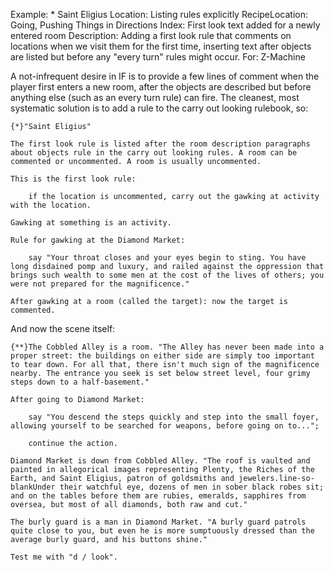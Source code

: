 Example: * Saint Eligius
Location: Listing rules explicitly
RecipeLocation: Going, Pushing Things in Directions
Index: First look text added for a newly entered room
Description: Adding a first look rule that comments on locations when we visit them for the first time, inserting text after objects are listed but before any "every turn" rules might occur.
For: Z-Machine

  
A not-infrequent desire in IF is to provide a few lines of comment when the player first enters a new room, after the objects are described but before anything else (such as an every turn rule) can fire. The cleanest, most systematic solution is to add a rule to the carry out looking rulebook, so:

  

``` inform7
{*}"Saint Eligius"

The first look rule is listed after the room description paragraphs about objects rule in the carry out looking rules. A room can be commented or uncommented. A room is usually uncommented.

This is the first look rule:

	if the location is uncommented, carry out the gawking at activity with the location.

Gawking at something is an activity.

Rule for gawking at the Diamond Market:

	say "Your throat closes and your eyes begin to sting. You have long disdained pomp and luxury, and railed against the oppression that brings such wealth to some men at the cost of the lives of others; you were not prepared for the magnificence."

After gawking at a room (called the target): now the target is commented.
```

  
And now the scene itself:

  

``` inform7
{**}The Cobbled Alley is a room. "The Alley has never been made into a proper street: the buildings on either side are simply too important to tear down. For all that, there isn't much sign of the magnificence nearby. The entrance you seek is set below street level, four grimy steps down to a half-basement."

After going to Diamond Market:

	say "You descend the steps quickly and step into the small foyer, allowing yourself to be searched for weapons, before going on to...";

	continue the action.

Diamond Market is down from Cobbled Alley. "The roof is vaulted and painted in allegorical images representing Plenty, the Riches of the Earth, and Saint Eligius, patron of goldsmiths and jewelers.line-so-blankUnder their watchful eye, dozens of men in sober black robes sit; and on the tables before them are rubies, emeralds, sapphires from oversea, but most of all diamonds, both raw and cut."

The burly guard is a man in Diamond Market. "A burly guard patrols quite close to you, but even he is more sumptuously dressed than the average burly guard, and his buttons shine."

Test me with "d / look".
```

